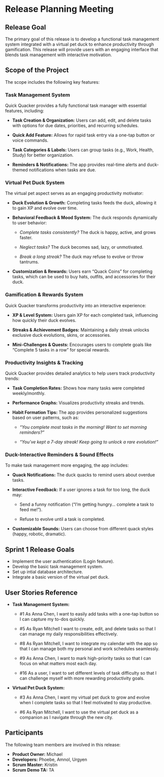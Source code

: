 # Release Planning Meeting

## Release Goal
The primary goal of this release is to develop a functional task management system integrated with a virtual pet duck to enhance productivity through gamification. This release will provide users with an engaging interface that blends task management with interactive motivation.

## Scope of the Project
The scope includes the following key features: 

### Task Management System

Quick Quacker provides a fully functional task manager with essential features, including:
	
- **Task Creation & Organization:** Users can add, edit, and delete tasks with options for due
dates, priorities, and recurring schedules.

- **Quick Add Feature:** Allows for rapid task entry via a one-tap button or voice commands.

- **Task Categories & Labels:** Users can group tasks (e.g., Work, Health, Study) for better organization.

- **Reminders & Notifications:** The app provides real-time alerts and duck-themed notifications when tasks are due.

### Virtual Pet Duck System

The virtual pet aspect serves as an engaging productivity motivator:

- **Duck Evolution & Growth:** Completing tasks feeds the duck, allowing it to gain XP and evolve over time.

- **Behavioral Feedback & Mood System:** The duck responds dynamically to user behavior:

	- *Complete tasks consistently?* The duck is happy, active, and grows faster.

  	- *Neglect tasks?* The duck becomes sad, lazy, or unmotivated.

	- *Break a long streak?* The duck may refuse to evolve or throw tantrums.

- **Customization & Rewards:** Users earn “Quack Coins” for completing tasks, which can be used to buy hats, outfits, and accessories for their duck.

### Gamification & Rewards System

Quick Quacker transforms productivity into an interactive experience:

- **XP & Level System:** Users gain XP for each completed task, influencing how quickly their duck evolves.

- **Streaks & Achievement Badges:** Maintaining a daily streak unlocks exclusive duck evolutions, skins, or accessories.

- **Mini-Challenges & Quests:** Encourages users to complete goals like “Complete 5 tasks in a row” for special rewards.
	

### Productivity Insights & Tracking

Quick Quacker provides detailed analytics to help users track productivity trends:
- **Task Completion Rates:** Shows how many tasks were completed weekly/monthly.

- **Performance Graphs:** Visualizes productivity streaks and trends.
  
- **Habit Formation Tips:** The app provides personalized suggestions based on user patterns, such as:
  
	- *“You complete most tasks in the morning! Want to set morning reminders?”*
   
	- *“You’ve kept a 7-day streak! Keep going to unlock a rare evolution!”*

### Duck-Interactive Reminders & Sound Effects

To make task management more engaging, the app includes:

- **Quack Notifications:** The duck quacks to remind users about overdue tasks.
  
- **Interactive Feedback:** If a user ignores a task for too long, the duck may:
  
	- Send a funny notification (“I’m getting hungry… complete a task to feed me!”).
   
	- Refuse to evolve until a task is completed.
   
- **Customizable Sounds:** Users can choose from different quack styles (happy, robotic, dramatic).

## Sprint 1 Release Goals
- Implement the user authentication (Login feature).
- Develop the basic task management system.
- Set up intial database architecture.
- Integrate a basic version of the virtual pet duck.

## User Stories Reference 
- **Task Management System:**
  - #1 As Anna Chen, I want to easily add tasks with a one-tap button so I can capture my to-dos quickly.
    
  - #5 As Ryan Mitchell I want to create, edit, and delete tasks so that I can manage my daily responsibilities effectively.
    
  - #8 As Ryan Mitchell, I want to integrate my calendar with the app so that I can manage both my personal and work schedules seamlessly.

  - #9 As Anna Chen, I want to mark high-priority tasks so that I can focus on what matters most each day.
 
  - #16 As a user, I want to set different levels of task difficulty so that I can challenge myself with more rewarding productivity goals.

- **Virtual Pet Duck System:**
  - #3 As Anna Chen, I want my virtual pet duck to grow and evolve when I complete tasks so that I feel motivated to stay productive.
    
  - #6 As Ryan Mitchell, I want to use the virtual pet duck as a companion as I navigate through the new city.


## Participants 
The following team members are involved in this release:
- **Product Owner:** Michael
- **Developers:** Phoebe, Amnol, Urgyen
- **Scrum Master:** Kristin
- **Scrum Demo TA:** TA 
